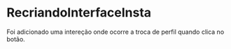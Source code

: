 # RecriandoInterfaceInsta

Foi adicionado uma intereção onde ocorre a troca de perfil
quando clica no botão.
